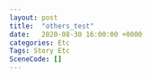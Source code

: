 ```yaml
---
layout: post
title:  "others_test"
date:   2020-08-30 16:00:00 +0000
categories: Etc
Tags: Story Etc
SceneCode: []
---
```

